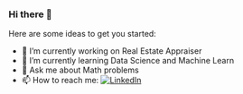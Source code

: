 ### Hi there 👋

Here are some ideas to get you started:

- 🔭 I’m currently working on Real Estate Appraiser
- 🌱 I’m currently learning Data Science and Machine Learn
- 💬 Ask me about Math problems
- 📫 How to reach me: [![LinkedIn](https://img.shields.io/badge/LinkedIn-%230077B5.svg?logo=linkedin&logoColor=white)]([[https://www.linkedin.com/in/italo-rissardi/])

<!--
-->
